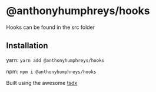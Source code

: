 # @anthonyhumphreys/hooks

Hooks can be found in the src folder

## Installation

yarn: `yarn add @anthonyhumphreys/hooks`

npm: `npm i @anthonyhumphreys/hooks`

Built using the awesome [tsdx](https://github.com/jaredpalmer/tsdx)
